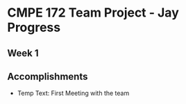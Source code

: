 # CMPE 172 Team Project - Jay Progress

## Week 1

## Accomplishments

- Temp Text: First Meeting with the team
